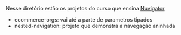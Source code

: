 Nesse diretório estão os projetos do curso que ensina [Nuvigator](https://pub.dev/packages/nuvigator)
- ecommerce-orgs: vai até a parte de parametros tipados 
- nested-navigation: projeto que demonstra a navegação aninhada